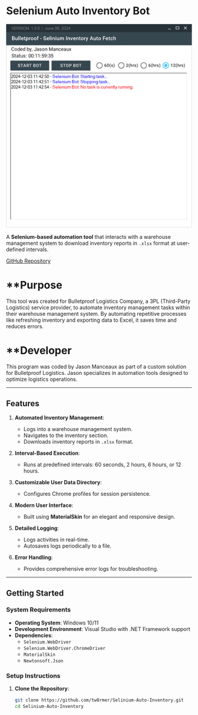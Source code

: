 # **Selenium Auto Inventory Bot**

![Application Screenshot](app-screenshot.png)
 
A **Selenium-based automation tool** that interacts with a warehouse management system to download inventory reports in `.xlsx` format at user-defined intervals.

[GitHub Repository](https://github.com/tw0rmer/Selinium-Auto-Inventory.git)

# **Purpose
This tool was created for Bulletproof Logistics Company, a 3PL (Third-Party Logistics) service provider, to automate inventory management tasks within their warehouse management system. By automating repetitive processes like refreshing inventory and exporting data to Excel, it saves time and reduces errors.

# **Developer
This program was coded by Jason Manceaux as part of a custom solution for Bulletproof Logistics. Jason specializes in automation tools designed to optimize logistics operations.



---

## **Features**

1. **Automated Inventory Management**:
   - Logs into a warehouse management system.
   - Navigates to the inventory section.
   - Downloads inventory reports in `.xlsx` format.

2. **Interval-Based Execution**:
   - Runs at predefined intervals: 60 seconds, 2 hours, 6 hours, or 12 hours.

3. **Customizable User Data Directory**:
   - Configures Chrome profiles for session persistence.

4. **Modern User Interface**:
   - Built using **MaterialSkin** for an elegant and responsive design.

5. **Detailed Logging**:
   - Logs activities in real-time.
   - Autosaves logs periodically to a file.

6. **Error Handling**:
   - Provides comprehensive error logs for troubleshooting.

---

## **Getting Started**

### **System Requirements**

- **Operating System**: Windows 10/11
- **Development Environment**: Visual Studio with .NET Framework support
- **Dependencies**:
  - `Selenium.WebDriver`
  - `Selenium.WebDriver.ChromeDriver`
  - `MaterialSkin`
  - `Newtonsoft.Json`

### **Setup Instructions**

1. **Clone the Repository**:
   ```bash
   git clone https://github.com/tw0rmer/Selinium-Auto-Inventory.git
   cd Selinium-Auto-Inventory
